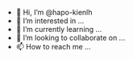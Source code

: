 - 👋 Hi, I’m @hapo-kienlh
- 👀 I’m interested in ...
- 🌱 I’m currently learning ...
- 💞️ I’m looking to collaborate on ...
- 📫 How to reach me ...

<!---
hapo-kienlh/hapo-kienlh is a ✨ special ✨ repository because its `README.md` (this file) appears on your GitHub profile.
You can click the Preview link to take a look at your changes.
--->
